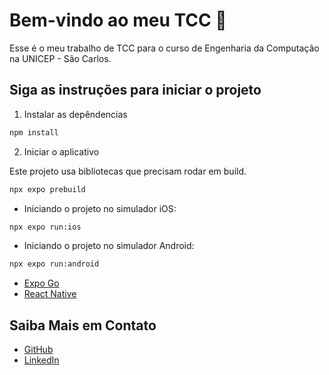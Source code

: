 # Bem-vindo ao meu TCC 👋

Esse é o meu trabalho de TCC para o curso de Engenharia da Computação na UNICEP - São Carlos.


## Siga as instruções para iniciar o projeto

1. Instalar as depêndencias

```bash
npm install
```

2. Iniciar o aplicativo

Este projeto usa bibliotecas que precisam rodar em build.

```bash
npx expo prebuild
```

- Iniciando o projeto no simulador iOS:

```bash
npx expo run:ios
```

- Iniciando o projeto no simulador Android:

```bash
npx expo run:android
```

- [Expo Go](https://expo.dev/go)
- [React Native](https://reactnative.dev/)


## Saiba Mais em Contato

- [GitHub](https://linkedin.com/in/ferpereira36)
- [LinkedIn](https://github.com/ferpereira36)
